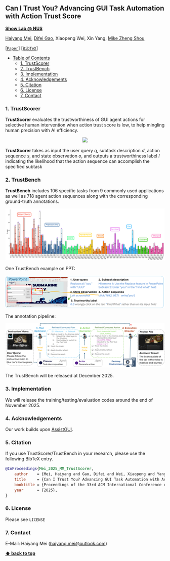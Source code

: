 ## Can I Trust You? Advancing GUI Task Automation with Action Trust Score

**[Show Lab @ NUS](https://sites.google.com/view/showlab)**

[Haiyang Mei](https://mhaiyang.github.io/), [Difei Gao](https://scholar.google.com/citations?user=No9OsocAAAAJ&hl=en), Xiaopeng Wei, Xin Yang, [Mike Zheng Shou](https://sites.google.com/view/showlab)

[[`Paper`]()] [[`BibTeX`](#citation)]

- [Table of Contents](#0-table-of-contents)
  * [1. TrustScorer](#1-trustscorer)
  * [2. TrustBench](#2-trustbench)
  * [3. Implementation](#3-implementation)
  * [4. Acknowledgements](#4-acknowledgements)
  * [5. Citation](#5-citation)
  * [6. License](#6-license)
  * [7. Contact](#7-contact)

### 1. TrustScorer

**TrustScorer** evaluates the trustworthiness of GUI agent actions for selective
human intervention when action trust score is low, to help mingling
human precision with AI efficiency.

<p align="center">
  <img src="assets/teaser.jpg?raw=true" width="400"/>
</p>

**TrustScorer** takes as input the user query _q_, subtask description _d_, action sequence _s_, and state observation _o_, and outputs a trustworthiness label _l_ indicating the likelihood that the action sequence can accomplish the specified subtask

### 2. TrustBench
**TrustBench** includes 106 specific tasks from 9 commonly used applications as well as 718 agent action sequences along with the corresponding ground-truth annotations.
<p align="center">
  <img src="assets/trustbench.png?raw=true" width="800"/>
</p>

One TrustBench example on PPT:
<p align="center">
  <img src="assets/ppt.png?raw=true" width="600"/>
</p>

The annotation pipeline:
<p align="center">
  <img src="assets/annotation.png?raw=true" width="600"/>
</p>

The TrustBench will be released at December 2025.

### 3. Implementation
We will release the training/testing/evaluation codes around the end of November 2025.

### 4. Acknowledgements

Our work builds upon [AssistGUI](https://openaccess.thecvf.com/content/CVPR2024/papers/Gao_AssistGUI_Task-Oriented_PC_Graphical_User_Interface_Automation_CVPR_2024_paper.pdf).

### 5. Citation

If you use TrustScorer/TrustBench in your research, please use the following BibTeX entry.

```bibtex
@InProceedings{Mei_2025_MM_TrustScorer,
    author    = {Mei, Haiyang and Gao, Difei and Wei, Xiaopeng and Yang, Xin and Shou, Mike Zheng},
    title     = {Can I Trust You? Advancing GUI Task Automation with Action Trust Score},
    booktitle = {Proceedings of the 33rd ACM International Conference on Multimedia (ACM MM)},
    year      = {2025},
}
```

### 6. License

Please see `LICENSE`

### 7. Contact
E-Mail: Haiyang Mei (haiyang.mei@outlook.com)


**[⬆ back to top](#1-trustscorer)**
